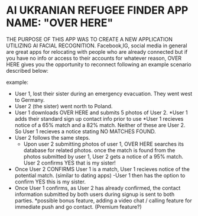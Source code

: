 AI UKRANIAN REFUGEE FINDER APP NAME: "OVER HERE"
=================================================
THE PURPOSE OF THIS APP WAS TO CREATE A NEW APPLICATION UTILIZING AI FACIAL RECOGNITION.
Facebook,IG, social media in general are great apps for relocating with people who are 
already connected but if you have no info or access to their accounts for whatever reason,
OVER HERE gives you the opportunity to reconnect following an example scenario described below:

example: 

- User 1, lost their sister during an emergency evacuation. They went west to Germany.
- User 2 (the sister) went north to Poland.
- User 1 downloads OVER HERE and submits 5 photos of User 2. 
    *User 1 adds their standard sign up contact info prior to use
    *User 1 recieves notice of a 65% match and a 82% match. Neither of these are User 2. 
          So User 1 recieves a notice stating NO MATCHES FOUND.
- User 2 follows the same steps.
    *  Upon user 2 submitting photos of user 1, OVER HERE searches its database for related photos. 
        once the match is found from the photos submitted by user 1, User 2 gets a notice of a 95% match.
        User 2 confirms YES that is my sister! 
- Once User 2 CONFIRMS User 1 is a match, User 1 recieves notice of the potential match. (similar to dating apps)
-User 1 then has the option to confirm YES this is my sister.
- Once User 1 confirms, as User 2 has already confirmed, the contact information submitted by both users during signup
is sent to both parties. 
    *possible bonus feature, adding a video chat / calling feature for immediate push and go contact. (Premium feature?)
